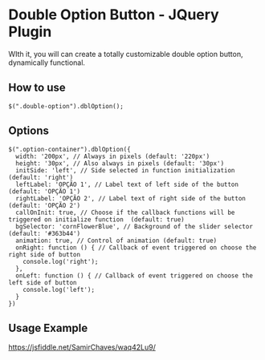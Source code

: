 # Double Option Button - JQuery Plugin
WIth it, you will can create a totally customizable double option button, dynamically functional.

## How to use

    $(".double-option").dblOption();
    
## Options
    $(".option-container").dblOption({
      width: '200px', // Always in pixels (default: '220px')
      height: '30px', // Also always in pixels (default: '30px')
      initSide: 'left', // Side selected in function initialization (default: 'right')
      leftLabel: 'OPÇÃO 1', // Label text of left side of the button (default: 'OPÇÃO 1')
      rightLabel: 'OPÇÃO 2', // Label text of right side of the button (default: 'OPÇÃO 2')
      callOnInit: true, // Choose if the callback functions will be triggered on initialize function  (default: true)
      bgSelector: 'cornFlowerBlue', // Background of the slider selector  (default: '#363b44')
      animation: true, // Control of animation (default: true)
      onRight: function () { // Callback of event triggered on choose the right side of button
        console.log('right');
      },
      onLeft: function () { // Callback of event triggered on choose the left side of button
        console.log('left');
      }
    })
    
## Usage Example
https://jsfiddle.net/SamirChaves/waq42Lu9/
